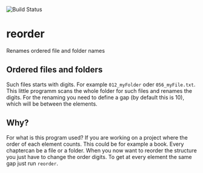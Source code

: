 ![Build Status](https://api.cirrus-ci.com/github/as27/reorder.svg)

# reorder
Renames ordered file and folder names

## Ordered files and folders

Such files starts with digits. For example `012_myFolder`  oder `056_myFile.txt`. This little programm scans the whole folder for such files and renames the digits. For the renaming you need to define a gap (by default this is 10), which will be between the elements.

## Why?

For what is this program used? If you are working on a project where the order of each element counts. This could be for example a book. Every chaptercan be a file or a folder. When you now want to reorder the structure you just have to change the order digits. To get at every element the same gap just run `reorder`. 
